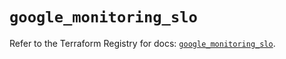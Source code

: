 # `google_monitoring_slo`

Refer to the Terraform Registry for docs: [`google_monitoring_slo`](https://registry.terraform.io/providers/hashicorp/google/4.85.0/docs/resources/monitoring_slo).
